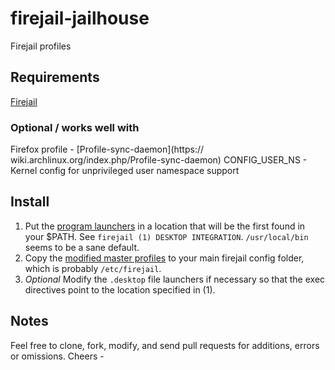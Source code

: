 # firejail-jailhouse
Firejail profiles

## Requirements
[Firejail](https://github.com/netblue30/firejail)
### Optional / works well with
Firefox profile - [Profile-sync-daemon](https:// wiki.archlinux.org/index.php/Profile-sync-daemon)
CONFIG_USER_NS - Kernel config for unprivileged user namespace support

## Install
1. Put the [program launchers](https://github.com/saildata/firejail-jailhouse/tree/master/usr/local/bin) in a location that will be the first found in your $PATH. See `firejail (1) DESKTOP INTEGRATION`. `/usr/local/bin` seems to be a sane default.
2. Copy the [modified master profiles](https://github.com/saildata/firejail-jailhouse/tree/master/etc/firejail) to your main firejail config folder, which is probably `/etc/firejail`.
3. *Optional* Modify the `.desktop` file launchers if necessary so that the exec directives point to the location specified in (1).

## Notes
Feel free to clone, fork, modify, and send pull requests for additions, errors or omissions.
Cheers -
